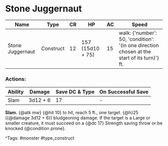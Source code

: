 # Stone Juggernaut

| Name | Type | CR | HP | AC | Speed |
|------|------|----|----|----|-------|
| Stone Juggernaut | Construct | 12 | 157 (15d10 + 75) | 15 | walk: {'number': 50, 'condition': '(in one direction chosen at the start of its turn)'} ft. |

### Actions:

| Ability | Damage | Save DC & Type | On Successful Save |
|---------|--------|----------------|--------------------|
| Slam | 3d12 + 6 | 17 | - |


**Slam.** {@atk mw} {@hit 10} to hit, reach 5 ft., one target. {@h}25 ({@damage 3d12 + 6}) bludgeoning damage. If the target is a Large or smaller creature, it must succeed on a {@dc 17} Strength saving throw or be knocked {@condition prone}.

^Tags: #monster #type_construct
